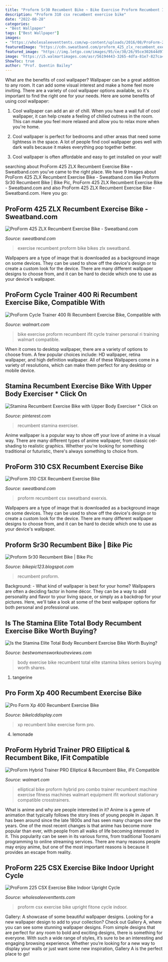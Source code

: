 ```yaml
---
title: "Proform Sr30 Recumbent Bike ~ Bike Exercise Proform Recumbent Ifit Cycle Trainer Personal Ri Training Walmart Compatible"
description: "Proform 310 csx recumbent exercise bike"
date: "2022-08-28"
categories:
- "Best Wallpaper"
tags: ["Best Wallpaper"]
images:
- "https://wholesaleeventtents.com/wp-content/uploads/2016/08/ProForm-225-CSX-Exercise-Bike-1.jpg"
featuredImage: "https://cdn.sweatband.com/proform_425_zlx_recumbent_exercise_bike_proform_425_zlx_recumbent_exercise_bike-main_image_2000x2000.jpg"
featured_image: "https://img.letgo.com/images/95/ce/30/26/95ce302644d9762066d4790a01d97e3b.jpg?impolicy=img_600"
image: "https://i5.walmartimages.com/asr/56194443-3265-4dfa-81e7-827ca436ee62_1.e12204841819abae496f29169ef2a1dd.jpeg"
ShowToc: true
author: "Prof. Quentin Bailey"
---
```



What are the benefits of cool wallpaper?
Wallpaper can be a great addition to any room. It can add some visual interest and make a home feel more inviting. There are a variety of cool wallpaper options available, so it's important to find the right one for your needs. Here are some benefits of using cool wallpaper: 
1. Cool wallpaper can add an air of chill. When you have a wall full of cool wallpaper, it can help create a feeling of chilled outness in the room. This can make you feel more relaxed and allow you to relax more when you're home. 

2. Cool wallpaper is perfect for bedrooms and other areas that need some lightness in the space. A lot of people find cool wallpaper goes well with dark walls because it makes everything pop together better. 

3. Cool wallpaper is often affordable and easy to get installed on your wall!

	

		
searching about ProForm 425 ZLX Recumbent Exercise Bike - Sweatband.com you've came to the right place. We have 9 Images about ProForm 425 ZLX Recumbent Exercise Bike - Sweatband.com like Proform Sr30 Recumbent Bike | Bike Pic, ProForm 425 ZLX Recumbent Exercise Bike - Sweatband.com and also ProForm 425 ZLX Recumbent Exercise Bike - Sweatband.com. Here you go:
		
    
## ProForm 425 ZLX Recumbent Exercise Bike - Sweatband.com

<img loading=lazy src="https://cdn.sweatband.com/proform_425_zlx_recumbent_exercise_bike_proform_425_zlx_recumbent_exercise_bike-main_image_2000x2000.jpg" onerror="this.onerror=null;this.src='https://tse2.mm.bing.net/th?id=OIP.MjYBYMTzQakQwyKTd0wltAHaHa&amp;pid=15.1';" alt="ProForm 425 ZLX Recumbent Exercise Bike - Sweatband.com">

_Source: sweatband.com_

>exercise recumbent proform bike bikes zlx sweatband. 

	

Wallpapers are a type of image that is downloaded as a background image on some devices. They can be used to show off the device's design or to create a custom look for the device. There are many different wallpaper designs to choose from, and it can be hard to decide which one to use as your device's wallpaper.

    
## ProForm Cycle Trainer 400 Ri Recumbent Exercise Bike, Compatible With

<img loading=lazy src="https://i5.walmartimages.com/asr/ac641fbb-88e2-460e-af63-3062de82da40.aaade93473722a420111d8b635c1bff2.jpeg" onerror="this.onerror=null;this.src='https://tse1.mm.bing.net/th?id=OIP.Ew3JvBniH7xW6bKh89mT4AHaFh&amp;pid=15.1';" alt="ProForm Cycle Trainer 400 Ri Recumbent Exercise Bike, Compatible with">

_Source: walmart.com_

>bike exercise proform recumbent ifit cycle trainer personal ri training walmart compatible. 

	

When it comes to desktop wallpaper, there are a variety of options to choose from. A few popular choices include: HD wallpaper, retina wallpaper, and high definition wallpaper. All of these Wallpapers come in a variety of resolutions, which can make them perfect for any desktop or mobile device. 

    
## Stamina Recumbent Exercise Bike With Upper Body Exerciser * Click On

<img loading=lazy src="https://i.pinimg.com/originals/ff/bb/d6/ffbbd6916996be3e6ac2a8cf7f6877e1.jpg" onerror="this.onerror=null;this.src='https://tse4.mm.bing.net/th?id=OIP.U_sJ4CoOG0PCikUI2Rx2yQHaI5&amp;pid=15.1';" alt="Stamina Recumbent Exercise Bike with Upper Body Exerciser * Click on">

_Source: pinterest.com_

>recumbent stamina exerciser. 

	

Anime wallpaper is a popular way to show off your love of anime in a visual way. There are many different types of anime wallpaper, from classic cel-shading to realistic graphics. Whether you're looking for something traditional or futuristic, there's always something to choice from.

    
## ProForm 310 CSX Recumbent Exercise Bike

<img loading=lazy src="https://cdn.sweatband.com/proform_310_csx_recumbent_exercise_bike_proform_310_csx_recumbent_exercise_bike_2000x2000.jpg" onerror="this.onerror=null;this.src='https://tse2.mm.bing.net/th?id=OIP.NZcr4xRYJGIBUDGA-9MQJQHaHa&amp;pid=15.1';" alt="ProForm 310 CSX Recumbent Exercise Bike">

_Source: sweatband.com_

>proform recumbent csx sweatband exerxis. 

	

Wallpapers are a type of image that is downloaded as a background image on some devices. They can be used to show off the device's design or to create a custom look for the device. There are many different wallpaper designs to choose from, and it can be hard to decide which one to use as your device's wallpaper.

    
## Proform Sr30 Recumbent Bike | Bike Pic

<img loading=lazy src="https://img.letgo.com/images/95/ce/30/26/95ce302644d9762066d4790a01d97e3b.jpg?impolicy=img_600" onerror="this.onerror=null;this.src='https://tse3.mm.bing.net/th?id=OIP.GPmT4S6LNSOWCCuJCjBc7QHaDo&amp;pid=15.1';" alt="Proform Sr30 Recumbent Bike | Bike Pic">

_Source: bikepic123.blogspot.com_

>recumbent proform. 

	

Background: - What kind of wallpaper is best for your home?
Wallpapers are often a deciding factor in home décor. They can be a way to add personality and flavor to your living space, or simply as a backdrop for your pictures. Here, we'll take a look at some of the best wallpaper options for both personal and professional use.

    
## Is The Stamina Elite Total Body Recumbent Exercise Bike Worth Buying?

<img loading=lazy src="https://www.bestwomensworkoutreviews.com/wp-content/uploads/2018/03/Stamina-Elite-Total-BOdy-Recumbent-Exercise-Bike.jpg" onerror="this.onerror=null;this.src='https://tse3.mm.bing.net/th?id=OIP.tKUPUqMgSh8g9SeGve-7kQHaJZ&amp;pid=15.1';" alt="Is the Stamina Elite Total Body Recumbent Exercise Bike Worth Buying?">

_Source: bestwomensworkoutreviews.com_

>body exercise bike recumbent total elite stamina bikes seniors buying worth shares. 

	

1. tangerine 

    
## Pro Form Xp 400 Recumbent Exercise Bike

<img loading=lazy src="http://bikelcddisplay.com/image/Pro-form-xp-400-recumbent-exercise-bike-03-uv.jpg" onerror="this.onerror=null;this.src='https://tse2.mm.bing.net/th?id=OIP.rTe-is3hXH-9vI3qV2sCxwAAAA&amp;pid=15.1';" alt="Pro Form Xp 400 Recumbent Exercise Bike">

_Source: bikelcddisplay.com_

>xp recumbent bike exercise form pro. 

	

4. lemonade 

    
## ProForm Hybrid Trainer PRO Elliptical &amp; Recumbent Bike, IFit Compatible

<img loading=lazy src="https://i5.walmartimages.com/asr/56194443-3265-4dfa-81e7-827ca436ee62_1.e12204841819abae496f29169ef2a1dd.jpeg" onerror="this.onerror=null;this.src='https://tse2.mm.bing.net/th?id=OIP.83LDmzX3lbnIZ4ftL2XHygHaHa&amp;pid=15.1';" alt="ProForm Hybrid Trainer PRO Elliptical &amp; Recumbent Bike, iFit Compatible">

_Source: walmart.com_

>elliptical bike proform hybrid pro combo trainer recumbent machine exercise fitness machines walmart equipment ifit workout stationary compatible crosstrainers. 

	

What is anime and why are people interested in it?
Anime is a genre of animation that typically follows the story lines of young people in Japan. It has been around since the late 1800s and has seen many changes over the years. One of the most recent changes is that anime has become more popular than ever, with people from all walks of life becoming interested in it. This popularity can be seen in its various forms, from traditional Toonami programming to online streaming services. There are many reasons people may enjoy anime, but one of the most important reasons is because it provides an escape from reality.

    
## ProForm 225 CSX Exercise Bike Indoor Upright Cycle

<img loading=lazy src="https://wholesaleeventtents.com/wp-content/uploads/2016/08/ProForm-225-CSX-Exercise-Bike-1.jpg" onerror="this.onerror=null;this.src='https://tse3.mm.bing.net/th?id=OIP.yU6Q0TAaR6bUkzL7um0tMQHaIk&amp;pid=15.1';" alt="ProForm 225 CSX Exercise Bike Indoor Upright Cycle">

_Source: wholesaleeventtents.com_

>proform csx exercise bike upright fitone cycle indoor. 

	

Gallery: A showcase of some beautiful wallpaper designs.
Looking for a new wallpaper design to add to your collection? Check out Gallery A, where you can see some stunning wallpaper designs. From simple designs that are perfect for any room to bold and exciting designs, there is something for everyone. With such a wide range of styles, it’s sure to be an interesting and engaging browsing experience. Whether you’re looking for a new way to display your walls or just want some new inspiration, Gallery A is the perfect place to go!





	
	
